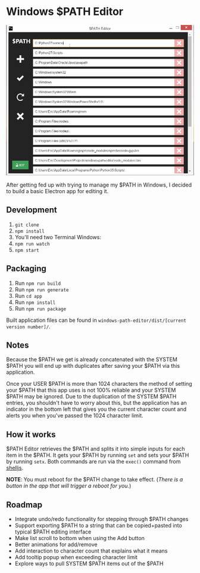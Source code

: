 # Windows $PATH Editor

![$PATH Editor Demo](src/external/path-editor.gif)

After getting fed up with trying to manage my $PATH in Windows, I decided to build
a basic Electron app for editing it.

## Development

1. `git clone`
2. `npm install`
3. You'll need two Terminal Windows:
  1. `npm run watch`
  2. `npm start`

## Packaging

1. Run `npm run build`
1. Run `npm run generate`
1. Run `cd app`
1. Run `npm install`
1. Run `npm run package`

Built application files can be found in `windows-path-editor/dist/[current version number]/`.

## Notes

Because the $PATH we get is already concatenated with the SYSTEM $PATH you will
end up with duplicates after saving your $PATH via this application.

Once your USER $PATH is more than 1024 characters the method of setting your $PATH
that this app uses is not 100% reliable and your SYSTEM $PATH may be ignored. Due to
the duplication of the SYSTEM $PATH entries, you shouldn't have to worry about this,
but the application has an indicator in the bottom left that gives you the current
character count and alerts you when you've passed the 1024 character limit.

## How it works

$PATH Editor retrieves the $PATH and splits it into simple inputs for each item
in the $PATH. It gets your $PATH by running `set` and sets your $PATH by running
`setx`. Both commands are run via the `exec()` command from [shelljs](https://github.com/shelljs/shelljs).

**NOTE**: You must reboot for the $PATH change to take effect. (*There is a button
in the app that will trigger a reboot for you.*)

## Roadmap

- Integrate undo/redo functionality for stepping through $PATH changes
- Support exporting $PATH to a string that can be copied+pasted into typical $PATH
editing interface
- Make list scroll to bottom when using the Add button
- Better animations for add/remove
- Add interaction to character count that explains what it means
- Add tooltip popup when exceeding character limit
- Explore ways to pull SYSTEM $PATH items out of the $PATH
